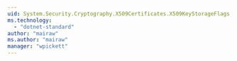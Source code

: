 ```yaml
---
uid: System.Security.Cryptography.X509Certificates.X509KeyStorageFlags
ms.technology: 
  - "dotnet-standard"
author: "mairaw"
ms.author: "mairaw"
manager: "wpickett"
---
```

